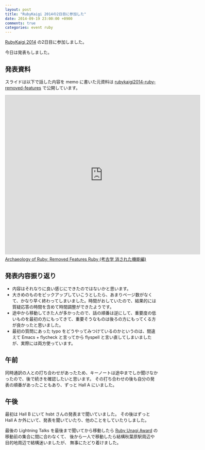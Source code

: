```yaml
---
layout: post
title: "RubyKaigi 2014の2日目に参加した"
date: 2014-09-19 23:00:00 +0900
comments: true
categories: event ruby
---
```

[RubyKaigi 2014](http://rubykaigi.org/2014 "RubyKaigi 2014")
の2日目に参加しました。

今日は発表もしました。

<!--more-->

## 発表資料

スライドは以下で話した内容を memo に書いた元資料は
[rubykaigi2014-ruby-removed-features](https://github.com/znz/rubykaigi2014-ruby-removed-features "rubykaigi2014-ruby-removed-features")
で公開しています。

<iframe src="http://slide.rabbit-shocker.org/authors/znz/rubykaigi2014/viewer.html"
        width="640" height="524"
        frameborder="0"
        marginwidth="0"
        marginheight="0"
        scrolling="no"
        style="border: 1px solid #ccc; border-width: 1px 1px 0; margin-bottom: 5px"
        allowfullscreen> </iframe>
<div style="margin-bottom: 5px">
  <a href="http://slide.rabbit-shocker.org/authors/znz/rubykaigi2014/" title="Archaeology of Ruby: Removed Features Ruby (考古学 消された機能編)">Archaeology of Ruby: Removed Features Ruby (考古学 消された機能編)</a>
</div>

## 発表内容振り返り

- 内容はそれなりに良い感じにできたのではないかと思います。
- 大きめのものをピックアップしていこうとしたら、あまりページ数がなくて、かなり早く終わってしまいました。時間がおしていたので、結果的には質疑応答の時間を含めて時間調整ができたようです。
- 途中から移動してきた人が多かったので、話の順番は逆にして、重要度の低いものを最初の方にもってきて、重要そうなものは後ろの方にもってくる方が良かったと思いました。
- 最初の質問にあった typo をどうやってみつけているのかというのは、間違えて Emacs + flycheck と言ってから flyspell と言い直してしまいましたが、実際には両方使っています。

## 午前

同時通訳の人との打ち合わせがあったため、キーノートは途中までしか聞けなかったので、後で続きを確認したいと思います。
その打ち合わせの後も自分の発表の順番があったこともあり、ずっと Hall A にいました。

## 午後

最初は Hall B にいて hsbt さんの発表まで聞いていました。
その後はずっと Hall A か外にいて、発表を聞いていたり、他のことをしていたりしました。

最後の Lightning Talks を最後まで聞いてから移動したら
[Ruby Unagi Award](https://unagiaward.herokuapp.com/ja "Ruby Unagi Award")
の移動前の集合に間に合わなくて、
後から一人で移動したら結構秋葉原駅周辺や目的地周辺で結構迷いましたが、
無事にたどり着けました。
